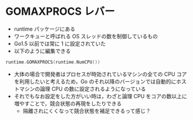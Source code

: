 # GOMAXPROCS レバー

- runtime パッケージにある
- ワークキューと呼ばれる OS スレッドの数を制御しているもの
- Go1.5 以前では常に 1 に設定されていた
- 以下のように編集できる

```go
runtime.GOMAXPROCS(runtime.NumCPU())

```

- 大体の場合で開発者はプロセスが時効されているマシンの全ての CPU コアを利用したいと考えるため，Go のそれ以降のバージョンでは自動的にホストマシンの論理 CPU の数に設定されるようになっている
- それでもなお設定をした方がいい時は，わざと論理 CPU をコアの数以上に増やすことで，競合状態の再現をしたりできる
  - 隔離されにくくなって競合状態を補足できるって感じ？
